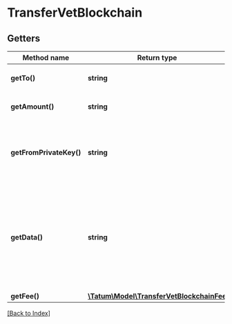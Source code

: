 # TransferVetBlockchain

## Getters

Method name | Return type | Description | Notes
------------ | ------------- | ------------- | -------------
**getTo()** | **string** | Blockchain address to send assets |
**getAmount()** | **string** | Amount to be sent in VET |
**getFromPrivateKey()** | **string** | Private key of sender address. Private key, or signature Id must be present. |
**getData()** | **string** | Additional data that can be passed to a blockchain transaction as a data property; must be in the hexadecimal format | [optional]
**getFee()** | [**\Tatum\Model\TransferVetBlockchainFee**](TransferVetBlockchainFee.md) |  | [optional]

[[Back to Index]](../index.md)
